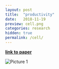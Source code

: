 ```yaml
---
layout: post
title:  "productivity"
date:   2018-11-19
preview: cell.png
categories: research
hidden: true
permalink: /cell/
---
```


[**link to paper**](https://www.sciencedirect.com/science/article/pii/S096098221831220X)


![Picture 1]({{site.baseurl}}/imagesR/mike_exp.jpg?auto=yes)
